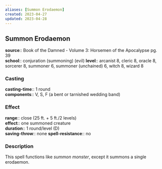 ```yaml
---
aliases: [Summon Erodaemon]
created: 2023-04-27
updated: 2023-04-28
---
```


## Summon Erodaemon

**source**:: Book of the Damned - Volume 3: Horsemen of the Apocalypse pg. 39  
**school**:: conjuration (summoning) (evil)
**level**:: arcanist 8, cleric 8, oracle 8, sorcerer 8, summoner 6, summoner (unchained) 6, witch 8, wizard 8

### Casting

**casting-time**:: 1 round  
**components**:: V, S, F (a bent or tarnished wedding band)

### Effect

**range**:: close (25 ft. + 5 ft./2 levels)  
**effect**:: one summoned creature  
**duration**:: 1 round/level (D)  
**saving-throw**:: none
**spell-resistance**:: no

### Description

This spell functions like *summon monster*, except it summons a single erodaemon.
